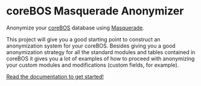 # coreBOS Masquerade Anonymizer

Anonymize your [coreBOS](https://github.com/tsolucio/corebos) database using [Masquerade](https://github.com/elgentos/masquerade).

This project will give you a good starting point to construct an anonymization system for your coreBOS. Besides giving you a good anonymization strategy for all the standard modules and tables contained in coreBOS it gives you a lot of examples of how to proceed with anonymizing your custom modules and modifications (custom fields, for example).

[Read the documentation to get started!](https://corebos.com/documentation/doku.php?id=en:devel:anonymizedb)
